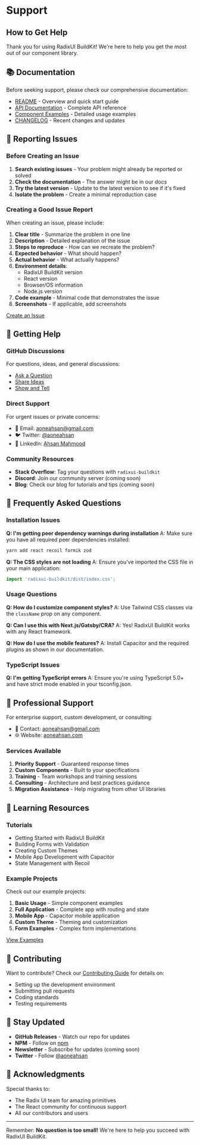 # Support

## How to Get Help

Thank you for using RadixUI BuildKit! We're here to help you get the most out of our component library.

## 📚 Documentation

Before seeking support, please check our comprehensive documentation:

- [README](./README.md) - Overview and quick start guide
- [API Documentation](./docs/API.md) - Complete API reference
- [Component Examples](./docs/COMPONENTS.md) - Detailed usage examples
- [CHANGELOG](./CHANGELOG.md) - Recent changes and updates

## 🐛 Reporting Issues

### Before Creating an Issue

1. **Search existing issues** - Your problem might already be reported or solved
2. **Check the documentation** - The answer might be in our docs
3. **Try the latest version** - Update to the latest version to see if it's fixed
4. **Isolate the problem** - Create a minimal reproduction case

### Creating a Good Issue Report

When creating an issue, please include:

1. **Clear title** - Summarize the problem in one line
2. **Description** - Detailed explanation of the issue
3. **Steps to reproduce** - How can we recreate the problem?
4. **Expected behavior** - What should happen?
5. **Actual behavior** - What actually happens?
6. **Environment details**:
   - RadixUI BuildKit version
   - React version
   - Browser/OS information
   - Node.js version
7. **Code example** - Minimal code that demonstrates the issue
8. **Screenshots** - If applicable, add screenshots

[Create an Issue](https://github.com/aoneahsan/radixui-buildkit/issues/new)

## 💬 Getting Help

### GitHub Discussions

For questions, ideas, and general discussions:

- [Ask a Question](https://github.com/aoneahsan/radixui-buildkit/discussions/categories/q-a)
- [Share Ideas](https://github.com/aoneahsan/radixui-buildkit/discussions/categories/ideas)
- [Show and Tell](https://github.com/aoneahsan/radixui-buildkit/discussions/categories/show-and-tell)

### Direct Support

For urgent issues or private concerns:

- 📧 Email: [aoneahsan@gmail.com](mailto:aoneahsan@gmail.com)
- 🐦 Twitter: [@aoneahsan](https://twitter.com/aoneahsan)
- 💼 LinkedIn: [Ahsan Mahmood](https://linkedin.com/in/aoneahsan)

### Community Resources

- **Stack Overflow**: Tag your questions with `radixui-buildkit`
- **Discord**: Join our community server (coming soon)
- **Blog**: Check our blog for tutorials and tips (coming soon)

## 🎯 Frequently Asked Questions

### Installation Issues

**Q: I'm getting peer dependency warnings during installation**
A: Make sure you have all required peer dependencies installed:
```bash
yarn add react recoil formik zod
```

**Q: The CSS styles are not loading**
A: Ensure you've imported the CSS file in your main application:
```typescript
import 'radixui-buildkit/dist/index.css';
```

### Usage Questions

**Q: How do I customize component styles?**
A: Use Tailwind CSS classes via the `className` prop on any component.

**Q: Can I use this with Next.js/Gatsby/CRA?**
A: Yes! RadixUI BuildKit works with any React framework.

**Q: How do I use the mobile features?**
A: Install Capacitor and the required plugins as shown in our documentation.

### TypeScript Issues

**Q: I'm getting TypeScript errors**
A: Ensure you're using TypeScript 5.0+ and have strict mode enabled in your tsconfig.json.

## 🚀 Professional Support

For enterprise support, custom development, or consulting:

- 📧 Contact: [aoneahsan@gmail.com](mailto:aoneahsan@gmail.com)
- 🌐 Website: [aoneahsan.com](https://aoneahsan.com)

### Services Available

1. **Priority Support** - Guaranteed response times
2. **Custom Components** - Built to your specifications
3. **Training** - Team workshops and training sessions
4. **Consulting** - Architecture and best practices guidance
5. **Migration Assistance** - Help migrating from other UI libraries

## 📖 Learning Resources

### Tutorials

- Getting Started with RadixUI BuildKit
- Building Forms with Validation
- Creating Custom Themes
- Mobile App Development with Capacitor
- State Management with Recoil

### Example Projects

Check out our example projects:

1. **Basic Usage** - Simple component examples
2. **Full Application** - Complete app with routing and state
3. **Mobile App** - Capacitor mobile application
4. **Custom Theme** - Theming and customization
5. **Form Examples** - Complex form implementations

[View Examples](https://github.com/aoneahsan/radixui-buildkit-examples)

## 🤝 Contributing

Want to contribute? Check our [Contributing Guide](./CONTRIBUTING.md) for details on:

- Setting up the development environment
- Submitting pull requests
- Coding standards
- Testing requirements

## 📣 Stay Updated

- **GitHub Releases** - Watch our repo for updates
- **NPM** - Follow on [npm](https://www.npmjs.com/package/radixui-buildkit)
- **Newsletter** - Subscribe for updates (coming soon)
- **Twitter** - Follow [@aoneahsan](https://twitter.com/aoneahsan)

## 🙏 Acknowledgments

Special thanks to:

- The Radix UI team for amazing primitives
- The React community for continuous support
- All our contributors and users

---

Remember: **No question is too small!** We're here to help you succeed with RadixUI BuildKit.